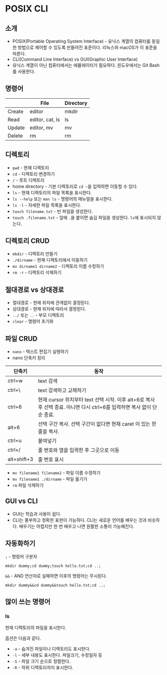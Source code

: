 # POSIX CLI

## 소개

- POSIX(Portable Operating System Interface) - 유닉스 계열의 컴퓨터를 동일한 방법으로 제어할 수 있도록 만들어진 표준이다. 리눅스와 macOS가 이 표준을 따른다.
- CLI(Command Line Interface) vs GUI(Graphic User Interface)
- 유닉스 계열이 아닌 컴퓨터에서는 에뮬레이터가 필요하다. 윈도우에서는 Git Bash를 사용한다.

## 명령어 

||File|Directory|
|---|---|---|
|Create|editor|mkdir|
|Read|editor, cat, ls|ls|
|Update|editor, mv|mv|
|Delete|rm|rm|

## 디렉토리

- `pwd` - 현재 디렉토리
- `cd` - 디렉토리 변경하기
- `/` - 루트 디렉토리
- home directory - 기본 디렉토리로 `cd ~`을 입력하면 이동할 수 있다.
- `ls` - 현재 디렉토리의 파일 목록을 표시한다.
- `ls --help` 또는 `man ls` - 명령어의 메뉴얼을 표시한다.
- `ls -l` - 자세한 파일 목록을 표시한다.
-  `touch filename.txt` - 빈 파일을 생성한다.
- `touch .filename.txt` - 앞에 `.`을 붙이면 숨김 파일을 생성한다. `ls`에 표시되지 않는다.

## 디렉토리 CRUD
- `mkdir` - 디렉토리 만들기
- `./dirname` - 현재 디렉토리에서 이동하기
- `mv dirname1 dirname2` - 디렉토리 이름 수정하기
- `rm -r` - 디렉토리 삭제하기

## 절대경로 vs 상대경로
- 절대경로 - 현재 위치에 관계없이 결정된다.
- 상대경로 - 현재 위치에 따라서 결정된다.
- `../` 또는 `..` - 부모 디렉토리
- `clear` - 명령어 초기화

## 파일 CRUD
- `nano` - 텍스트 편집기 실행하기
- nano 단축키 정리

|단축키|동작|
|---|---|
|ctrl+w|text 검색|
|ctrl+\\ |text 검색하고 교체하기|
|ctrl+6|현재 cursor 위치부터 text 선택 시작. 이후 alt+6로 복사 후 선택 종료. 아니면 다시 ctrl+6를 입력하면 복사 없이 단순 종료.|
|alt+6|선택 구간 복사. 선택 구간이 없다면 현재 caret 이 있는 한 줄을 복사.|
|ctrl+u|붙여넣기|
|ctrl+/|줄 번호와 열을 입력한 후 그곳으로 이동|
|alt+shift+3|줄 번호 표시|

- `mv filename1 filename2` - 파일 이름 수정하기
- `mv filename1 ./dirname` - 파일 옮기기
- `rm` 파일 삭제하기

## GUI vs CLI
- GUI는 학습과 사용이 쉽다.
- CLI는 풍부하고 정확한 표현이 가능하다. CLI는 새로운 언어를 배우는 것과 비슷하다. 배우기는 어렵지만 한 번 배우고 나면 원활한 소통이 가능해진다.

## 자동화하기
`;` - 명령어 구분자

`mkdir dummy;cd dummy;touch hello.txt;cd ..;`

`&&` - AND 연산자로 실패하면 이후의 명령어는 무시된다.

`mkdir dummy&&cd dummy&&touch hello.txt;cd ..;`

## 많이 쓰는 명령어

### ls
현재 디렉토리의 파일을 표시한다.

옵션은 다음과 같다.

- `-a` - 숨겨진 파일이나 디렉토리도 표시한다.
- `-l` - 세부 내용도 표시한다. 파일크기, 수정일자 등
- `-S` - 파일 크기 순으로 정렬한다.
- `-R` - 하위 디렉토리까지 표시한다.
